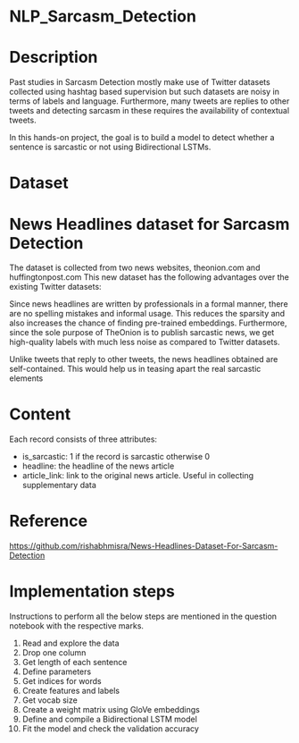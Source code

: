 # NLP_Sarcasm_Detection

# Description

Past studies in Sarcasm Detection mostly make use of Twitter datasets collected using hashtag based supervision but such datasets are noisy in terms of labels and language. Furthermore, many tweets are replies to other tweets and detecting sarcasm in these requires the availability of contextual tweets.

In this hands-on project, the goal is to build a model to detect whether a sentence is sarcastic or not using Bidirectional LSTMs.

# Dataset

# News Headlines dataset for Sarcasm Detection

The dataset is collected from two news websites, theonion.com and huffingtonpost.com This new dataset has the following advantages over the existing Twitter datasets:

Since news headlines are written by professionals in a formal manner, there are no spelling mistakes and informal usage. This reduces the sparsity and also increases the chance of finding pre-trained embeddings. Furthermore, since the sole purpose of TheOnion is to publish sarcastic news, we get high-quality labels with much less noise as compared to Twitter datasets.

Unlike tweets that reply to other tweets, the news headlines obtained are self-contained. This would help us in teasing apart the real sarcastic elements

# Content
Each record consists of three attributes:
- is_sarcastic: 1 if the record is sarcastic otherwise 0
- headline: the headline of the news article
- article_link: link to the original news article. Useful in collecting supplementary data

# Reference
https://github.com/rishabhmisra/News-Headlines-Dataset-For-Sarcasm-Detection

# Implementation steps
Instructions to perform all the below steps are mentioned in the question notebook with the respective marks.
1. Read and explore the data
2. Drop one column
3. Get length of each sentence
4. Define parameters
5. Get indices for words
6. Create features and labels
7. Get vocab size
8. Create a weight matrix using GloVe embeddings
9. Define and compile a Bidirectional LSTM model
10. Fit the model and check the validation accuracy
